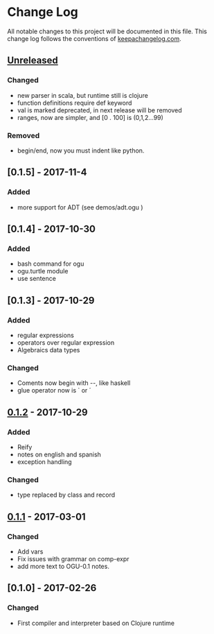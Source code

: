 # Change Log
All notable changes to this project will be documented in this file. This change log follows the conventions of [keepachangelog.com](http://keepachangelog.com/).

## [Unreleased]


### Changed

- new parser in scala, but runtime still is clojure
- function definitions require def keyword
- val is marked deprecated, in next release will be removed
- ranges, now are simpler, and [0 . 100] is (0,1,2...99)

### Removed

- begin/end, now you must indent like python.


## [0.1.5] - 2017-11-4

### Added

- more support for ADT (see demos/adt.ogu   )

## [0.1.4] - 2017-10-30

### Added

- bash command for ogu
- ogu.turtle module
- use sentence

## [0.1.3] - 2017-10-29

### Added

- regular expressions
- operators over regular expression
- Algebraics data types

### Changed

- Coments now begin with --, like haskell
- glue operator now is ` or ´ 

## [0.1.2] - 2017-10-29

### Added

- Reify
- notes on english and spanish 
- exception handling

### Changed

- type replaced by class and record

## [0.1.1] - 2017-03-01

### Changed

- Add vars
- Fix issues with grammar on comp-expr
- add more text to OGU-0.1 notes.

## [0.1.0] - 2017-02-26

### Changed

- First compiler and interpreter based on Clojure runtime


[Unreleased]: https://github.com/your-name/ogu-lang/compare/0.1.1...HEAD
[0.1.2]: https://github.com/your-name/ogu-lang/compare/0.1.1...0.1.2
[0.1.1]: https://github.com/your-name/ogu-lang/compare/0.1.0...0.1.1
